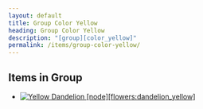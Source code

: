 ```yaml
---
layout: default
title: Group Color Yellow
heading: Group Color Yellow
description: "[group][color_yellow]"
permalink: /items/group-color-yellow/
---
```



## Items in Group

<ul class="list-items clearfix">
    <li><a href="{{site.baseurl}}/items/flowers-dandelion-yellow/"><img src="{{site.baseurl}}/assets/img/items/itemcubes/flowers_dandelion_yellow.png" data-toggle="tooltip" title="Yellow Dandelion [node][flowers:dandelion_yellow]"></a></li>
</ul>
